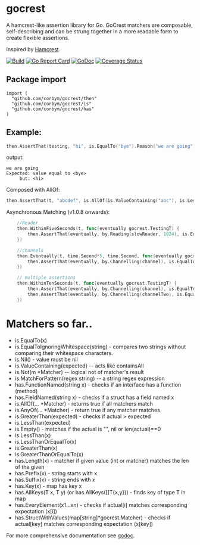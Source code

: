 # gocrest

A hamcrest-like assertion library for Go. GoCrest matchers are composable, self-describing and
can be strung together in a more readable form to create flexible assertions. 

Inspired by [Hamcrest](https://github.com/hamcrest). 

[![Build](https://github.com/corbym/gocrest/actions/workflows/build.yml/badge.svg?branch=master)](https://github.com/corbym/gocrest/actions/workflows/build.yml)
[![Go Report Card](https://goreportcard.com/badge/github.com/corbym/gocrest)](https://goreportcard.com/report/github.com/corbym/gocrest)
[![GoDoc](https://godoc.org/github.com/corbym/gocrest?status.svg)](http://godoc.org/github.com/corbym/gocrest)
[![Coverage Status](https://coveralls.io/repos/github/corbym/gocrest/badge.svg?branch=master)](https://coveralls.io/github/corbym/gocrest?branch=master)
## Package import

```
import (
  "github.com/corbym/gocrest/then"
  "github.com/corbym/gocrest/is"
  "github.com/corbym/gocrest/has"
)
```

## Example:
```go
then.AssertThat(testing, "hi", is.EqualTo("bye").Reason("we are going"))
```

output:

```
we are going
Expected: value equal to <bye>
     but: <hi>
```

Composed with AllOf:

```go
then.AssertThat(t, "abcdef", is.AllOf(is.ValueContaining("abc"), is.LessThan("ghi")))
```

Asynchronous Matching (v1.0.8 onwards):

```go
  	//Reader
  	then.WithinFiveSeconds(t, func(eventually gocrest.TestingT) {
		then.AssertThat(eventually, by.Reading(slowReader, 1024), is.EqualTo([]byte("abcdefghijklmnopqrstuv")))
	})
```
```go
  	//channels
	then.Eventually(t, time.Second*5, time.Second, func(eventually gocrest.TestingT) {
		then.AssertThat(eventually, by.Channelling(channel), is.EqualTo(3).Reason("should not fail"))
	})
```
```go
	// multiple assertions
	then.WithinTenSeconds(t, func(eventually gocrest.TestingT) {
		then.AssertThat(eventually, by.Channelling(channel), is.EqualTo(3).Reason("should not fail"))
		then.AssertThat(eventually, by.Channelling(channelTwo), is.EqualTo("11").Reason("This is unreachable"))
	})
```
# Matchers so far..

- is.EqualTo(x)
- is.EqualToIgnoringWhitespace(string) - compares two strings without comparing their whitespace characters.
- is.Nil() - value must be nil
- is.ValueContaining(expected) -- acts like containsAll
- is.Not(m *Matcher) -- logical not of matcher's result
- is.MatchForPattern(regex string) -- a string regex expression
- has.FunctionNamed(string x) - checks if an interface has a function (method)
- has.FieldNamed(string x) - checks if a struct has a field named x
- is.AllOf(... *Matcher) - returns true if all matchers match
- is.AnyOf(... *Matcher) - return true if any matcher matches
- is.GreaterThan(expected) - checks if actual > expected
- is.LessThan(expected)
- is.Empty() - matches if the actual is "", nil or len(actual)==0
- is.LessThan(x)
- is.LessThanOrEqualTo(x)
- is.GreaterThan(x)
- is.GreaterThanOrEqualTo(x)
- has.Length(x) - matcher if given value (int or matcher) matches the len of the given
- has.Prefix(x) - string starts with x
- has.Suffix(x) - string ends with x
- has.Key(x) - map has key x
- has.AllKeys(T x, T y) (or has.AllKeys([]T{x,y})) - finds key of type T in map
- has.EveryElement(x1...xn) - checks if actual[i] matches corresponding expectation (x[i])
- has.StructWithValues(map[string]*gocrest.Matcher) - checks if actual[key] matches corresponding expectation (x[key])

For more comprehensive documentation see [godoc](http://godoc.org/github.com/corbym/gocrest).
